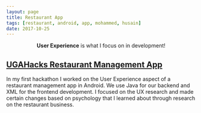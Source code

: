 ```yaml
---
layout: page
title: Restaurant App
tags: [restaurant, android, app, mohammed, husain]
date: 2017-10-25
---
```


<center><b>User Experience</b> is what I focus on in development!</center>

## <a href="https://github.com/ajm11135/Restaurant">UGAHacks Restaurant Management App</a>

In my first hackathon I worked on the User Experience aspect of a restaurant management app in Android. We use Java for our backend and XML for the frontend development. I focused on the UX research and made certain changes based on psychology that I learned about through research on the restaurant business.
